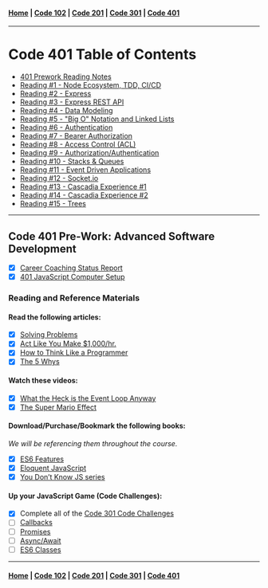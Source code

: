 #### [Home](README.md) | [Code 102](102main.md) | [Code 201](201main.md) | [Code 301](301main.md) | [Code 401](401main.md)

---

# Code 401 Table of Contents

-   [401 Prework Reading Notes](401/401-prework)
-   [Reading #1 - Node Ecosystem, TDD, CI/CD](401/401-1.md)
-   [Reading #2 - Express](401/401-2.md)
-   [Reading #3 - Express REST API](401/401-3.md)
-   [Reading #4 - Data Modeling](401/401-4.md)
-   [Reading #5 - "Big O" Notation and Linked Lists](401/401-5.md)
-   [Reading #6 - Authentication](401/401-6.md)
-   [Reading #7 - Bearer Authorization](401/401-7.md)
-   [Reading #8 - Access Control (ACL)](401/401-8.md)
-   [Reading #9 - Authorization/Authentication](401/401-9.md)
-   [Reading #10 - Stacks & Queues](401/401-10.md)
-   [Reading #11 - Event Driven Applications](401/401-11.md)
-   [Reading #12 - Socket.io](401/401-12.md)
-   [Reading #13 - Cascadia Experience #1](401/401-13.md)
-   [Reading #14 - Cascadia Experience #2](401/401-14.md)
-   [Reading #15 - Trees](401/401-15.md)

---

## Code 401 Pre-Work: Advanced Software Development

-   [x] [Career Coaching Status Report](https://codefellows.github.io/common_curriculum/career_coaching/401/prework/status-report)
-   [x] [401 JavaScript Computer Setup](https://codefellows.github.io/setup-guide/code-401-javascript/)

### Reading and Reference Materials

#### Read the following articles:

-   [x] [Solving Problems](https://simpleprogrammer.com/solving-problems-breaking-it-down/)
-   [x] [Act Like You Make $1,000/hr.](https://medium.com/swlh/pretend-your-time-is-worth-1-000-hour-and-youll-become-100x-more-productive-f04628bb3e6d)
-   [x] [How to Think Like a Programmer](https://medium.freecodecamp.org/how-to-think-like-a-programmer-lessons-in-problem-solving-d1d8bf1de7d2)
-   [x] [The 5 Whys](https://www.mindtools.com/pages/article/newTMC_5W.htm)

#### Watch these videos:

-   [x] [What the Heck is the Event Loop Anyway](https://www.youtube.com/watch?v=8aGhZQkoFbQ)
-   [x] [The Super Mario Effect](https://www.youtube.com/watch?v=9vJRopau0g0)

#### Download/Purchase/Bookmark the following books:

_We will be referencing them throughout the course._

-   [x] [ES6 Features](http://es6-features.org/)
-   [x] [Eloquent JavaScript](http://eloquentjavascript.net/)
-   [x] [You Don’t Know JS series](https://github.com/getify/You-Dont-Know-JS)

#### Up your JavaScript Game (Code Challenges):

-   [x] Complete all of the [Code 301 Code Challenges](https://codefellows.github.io/code-401-javascript-guide/curriculum/prework/301-code-challenges.html)
-   [ ] [Callbacks](https://codefellows.github.io/code-401-javascript-guide/curriculum/prework/callbacks)
-   [ ] [Promises](https://codefellows.github.io/code-401-javascript-guide/curriculum/prework/promises)
-   [ ] [Async/Await](https://codefellows.github.io/code-401-javascript-guide/curriculum/prework/async-await)
-   [ ] [ES6 Classes](https://codefellows.github.io/code-401-javascript-guide/curriculum/prework/classes)

---

#### [Home](README.md) | [Code 102](102main.md) | [Code 201](201main.md) | [Code 301](301main.md) | [Code 401](401main.md)
